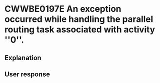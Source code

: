 # CWWBE0197E An exception occurred while handling the parallel routing task associated with activity ''0''.

## Explanation

## User response